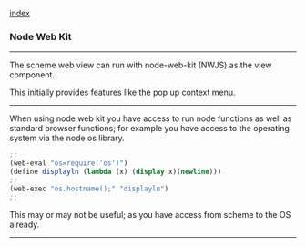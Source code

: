 [index](helpindex.html)

### Node Web Kit

------------

The scheme web view can run with node-web-kit (NWJS) as the view component.

This initially provides features like the pop up context menu.

------

When using node web kit you have access to run node functions as well as standard browser functions; for example you have access to the operating system via the node os library.

```Scheme
;;
(web-eval "os=require('os')")
(define displayln (lambda (x) (display x)(newline)))
;;
(web-exec "os.hostname();" "displayln")
;;
```

This may or may not be useful; as you have access from scheme to the OS already.

---------

